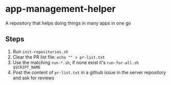 # app-management-helper
A repository that helps doing things in many apps in one go

## Steps
1. Run `init-repositories.sh`
2. Clear the PR list file: `echo "" > pr-list.txt`
3. Use the matching `run-*.sh`, if none exist it's `run-for-all.sh $SCRIPT_NAME`
4. Post the content of `pr-list.txt` in a github issue in the server repository and ask for reviews
